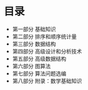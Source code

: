 # 目录

- 第一部分 基础知识
- 第二部分 排序和顺序统计量
- 第三部分 数据结构
- 第四部分 高级设计和分析技术
- 第五部分 高级数据结构
- 第六部分 图算法
- 第七部分 算法问题选编
- 第八部分 附录：数学基础知识

